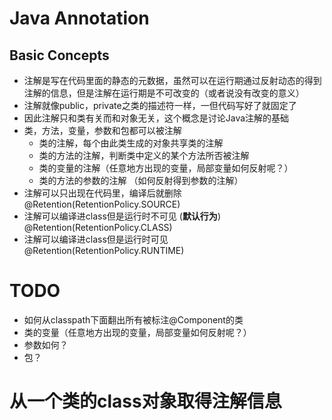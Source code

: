 # Java Annotation

## Basic Concepts
 - 注解是写在代码里面的静态的元数据，虽然可以在运行期通过反射动态的得到注解的信息，但是注解在运行期是不可改变的（或者说没有改变的意义）
 - 注解就像public，private之类的描述符一样，一但代码写好了就固定了
 - 因此注解只和类有关而和对象无关，这个概念是讨论Java注解的基础
 - 类，方法，变量，参数和包都可以被注解
   * 类的注解，每个由此类生成的对象共享类的注解
   * 类的方法的注解，判断类中定义的某个方法所否被注解
   * 类的变量的注解（任意地方出现的变量，局部变量如何反射呢？）
   * 类的方法的参数的注解 （如何反射得到参数的注解）
 - 注解可以只出现在代码里，编译后就删除            @Retention(RetentionPolicy.SOURCE)
 - 注解可以编译进class但是运行时不可见 (**默认行为**)  @Retention(RetentionPolicy.CLASS)
 - 注解可以编译进class但是运行时可见             @Retention(RetentionPolicy.RUNTIME)

# TODO
 - 如何从classpath下面翻出所有被标注@Component的类
 - 类的变量（任意地方出现的变量，局部变量如何反射呢？）
 - 参数如何？
 - 包？


# 从一个类的class对象取得注解信息

```java


```


